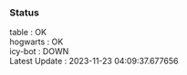 ### Status


table : OK  
hogwarts : OK  
icy-bot : DOWN  
Latest Update : 2023-11-23 04:09:37.677656
